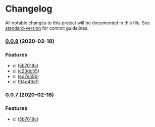 # Changelog

All notable changes to this project will be documented in this file. See [standard-version](https://github.com/conventional-changelog/standard-version) for commit guidelines.

### [0.0.8](https://github.com/flocasts/flo-scss/compare/v0.0.4...v0.0.8) (2020-02-18)


### Features

* ci ([5b7018c](https://github.com/flocasts/flo-scss/commit/5b7018cd7f20761b08925a2eefd6209cb3f52c62))
* ci ([c23dc55](https://github.com/flocasts/flo-scss/commit/c23dc55a60399b93012b5414678ae02c9736e3f1))
* ci ([ed7e59b](https://github.com/flocasts/flo-scss/commit/ed7e59bedab63d5730e6cbfcd7657dfb882039cd))
* ci ([94d43e1](https://github.com/flocasts/flo-scss/commit/94d43e1a75fde2f9f05112a11d1ad667aced00b7))

### [0.0.7](https://github.com/flocasts/flo-scss/compare/v0.0.5...v0.0.7) (2020-02-18)


### Features

* ci ([5b7018c](https://github.com/flocasts/flo-scss/commit/5b7018cd7f20761b08925a2eefd6209cb3f52c62))

